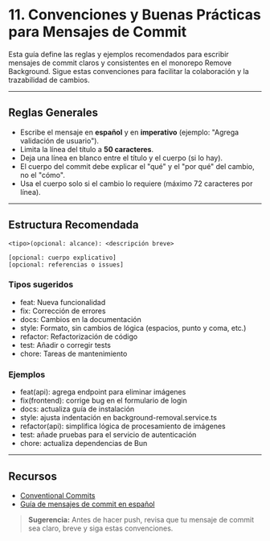 # 11. Convenciones y Buenas Prácticas para Mensajes de Commit

Esta guía define las reglas y ejemplos recomendados para escribir mensajes de commit claros y consistentes en el monorepo Remove Background. Sigue estas convenciones para facilitar la colaboración y la trazabilidad de cambios.

---

## Reglas Generales

- Escribe el mensaje en **español** y en **imperativo** (ejemplo: "Agrega validación de usuario").
- Limita la línea del título a **50 caracteres**.
- Deja una línea en blanco entre el título y el cuerpo (si lo hay).
- El cuerpo del commit debe explicar el "qué" y el "por qué" del cambio, no el "cómo".
- Usa el cuerpo solo si el cambio lo requiere (máximo 72 caracteres por línea).

---

## Estructura Recomendada

```
<tipo>(opcional: alcance): <descripción breve>

[opcional: cuerpo explicativo]
[opcional: referencias o issues]
```

### Tipos sugeridos

- feat: Nueva funcionalidad
- fix: Corrección de errores
- docs: Cambios en la documentación
- style: Formato, sin cambios de lógica (espacios, punto y coma, etc.)
- refactor: Refactorización de código
- test: Añadir o corregir tests
- chore: Tareas de mantenimiento

### Ejemplos

- feat(api): agrega endpoint para eliminar imágenes
- fix(frontend): corrige bug en el formulario de login
- docs: actualiza guía de instalación
- style: ajusta indentación en background-removal.service.ts
- refactor(api): simplifica lógica de procesamiento de imágenes
- test: añade pruebas para el servicio de autenticación
- chore: actualiza dependencias de Bun

---

## Recursos

- [Conventional Commits](https://www.conventionalcommits.org/es/v1.0.0/)
- [Guía de mensajes de commit en español](https://carlosazaustre.es/como-escribir-buenos-commits/)

> **Sugerencia:** Antes de hacer push, revisa que tu mensaje de commit sea claro, breve y siga estas convenciones.

